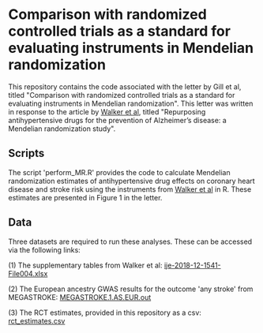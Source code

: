 
# Comparison with randomized controlled trials as a standard for evaluating instruments in Mendelian randomization

This repository contains the code associated with the letter by Gill et al, titled "Comparison with randomized controlled trials as a standard for evaluating instruments in Mendelian randomization". This letter was written in response to the article by [Walker et al](https://doi.org/10.1093/ije/dyz155), titled "Repurposing antihypertensive drugs for the prevention of Alzheimer’s disease: a Mendelian randomization study".

## Scripts

The script 'perform_MR.R' provides the code to calculate Mendelian randomization estimates of antihypertensive drug effects on coronary heart disease and stroke risk using the instruments from [Walker et al](https://doi.org/10.1093/ije/dyz155) in R. These estimates are presented in Figure 1 in the letter.

## Data

Three datasets are required to run these analyses. These can be accessed via the following links:

(1) The supplementary tables from Walker et al: [ije-2018-12-1541-File004.xlsx](https://doi.org/10.1093/ije/dyz155)

(2) The European ancestry GWAS results for the outcome 'any stroke' from MEGASTROKE: [MEGASTROKE.1.AS.EUR.out](http://www.megastroke.org/) 

(3) The RCT estimates, provided in this repository as a csv: [rct_estimates.csv](https://github.com/venexia/rct-instrument-comparison/blob/master/rct_estimates.csv)
